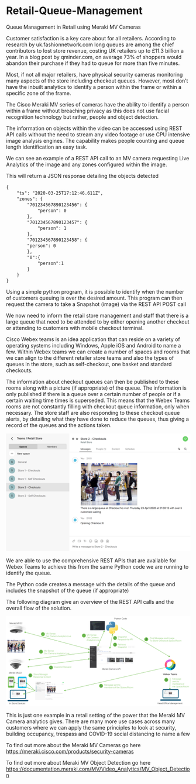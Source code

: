 # Retail-Queue-Management

Queue Management in Retail using Meraki MV Cameras

Customer satisfaction is a key care about for all retailers. According to research by uk.fashionnetwork.com long queues are among the chief contributors to lost store revenue, costing UK retailers up to £11.3 billion a year. In a blog post by qminder.com, on average 73% of shoppers would abandon their purchase if they had to queue for more than five minutes. 

Most, if not all major retailers, have physical security cameras monitoring many aspects of the store including checkout queues. However, most don’t have the inbuilt analytics to identify a person within the frame or within a specific zone of the frame.

The Cisco Meraki MV series of cameras have the ability to identify a person within a frame without breaching privacy as this does not use facial recognition technology but rather, people and object detection.

The information on objects within the video can be accessed using REST API calls without the need to stream any video footage or use CPU intensive image analysis engines.
The capability makes people counting and queue length identification an easy task.

We can see an example of a REST API call to an MV camera requesting Live Analytics of the image and any zones configured within the image.

This will return a JSON response detailing the objects detected

```
{
    "ts": "2020-03-25T17:12:46.611Z",
    "zones": {
        "701234567890123456": {
            "person": 0
        },
        "701234567890123457": {
            "person": 1
        },
        "701234567890123458": {
        "person": 0
        },
        "0":{
            "person":1
        }
    }
}

```

Using a simple python program, it is possible to identify when the number of customers queuing is over the desired amount. This program can then request the camera to take a Snapshot (image) via the REST API POST call

We now need to inform the retail store management and staff that there is a large queue that need to be attended to by either opening another checkout or attending to customers with mobile checkout terminal.



Cisco Webex teams is an idea application that can reside on a variety of operating systems including Windows, Apple iOS and Android to name a few.  Within Webex teams we can create a number of spaces and rooms that we can align to the different retailer store teams and also the types of queues in the store, such as self-checkout, one basket and standard checkouts.

The information about checkout queues can then be published to these rooms along with a picture (if appropriate) of the queue. The information is only published if there is a queue over a certain number of people or if a certain waiting time times is superseded. This means that the Webex Teams rooms are not constantly filling with checkout queue information, only when necessary. 
The store staff are also responding to these checkout queue alerts, by detailing what they have done to reduce the queues, thus giving a record of the queues and the actions taken.

![](Images/WebexTeams-Queue-example.png)

We are able to use the comprehensive REST APIs that are available for Webex Teams to achieve this from the same Python code we are running to identify the queue.

The Python code creates a message with the details of the queue and includes the snapshot of the queue (if appropriate)

The following diagram give an overview of the REST API calls and the overall flow of the solution.

 ![](Images/Queue%20Management%20API%20Flow.png)

This is just one example in a retail setting of the power that the Meraki MV Camera analytics gives. There are many more use cases across many customers where we can apply the same principles to look at security, building occupancy, trespass and COVID-19 social distancing to name a few

To find out more about the Meraki MV Cameras go here 
https://meraki.cisco.com/products/security-cameras


To find out more about Meraki MV Object Detection go here
https://documentation.meraki.com/MV/Video_Analytics/MV_Object_Detection


